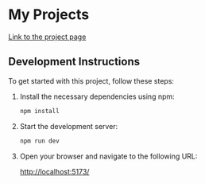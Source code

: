 # My Projects

[Link to the project page](https://FlorianZahn.github.io./)

## Development Instructions

To get started with this project, follow these steps:

1.  Install the necessary dependencies using npm:

    ```bash
    npm install
    ```

2.  Start the development server:

    ```bash
    npm run dev
    ```

3.  Open your browser and navigate to the following URL:

    [http://localhost:5173/](http://localhost:5173/)
